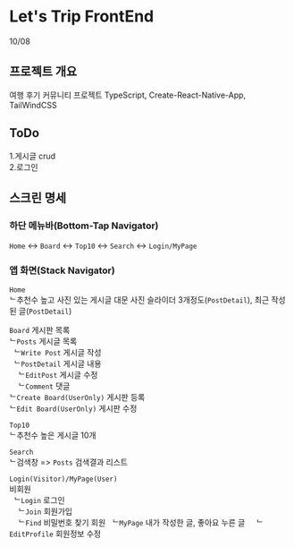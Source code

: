 # Let's Trip FrontEnd

10/08

## 프로젝트 개요

여행 후기 커뮤니티 프로젝트
TypeScript, Create-React-Native-App, TailWindCSS

## ToDo

1.게시글 crud  
2.로그인

## 스크린 명세

### 하단 메뉴바(Bottom-Tap Navigator)

`Home` <-> `Board` <-> `Top10` <-> `Search` <-> `Login/MyPage`

### 앱 화면(Stack Navigator)

`Home`  
 ᄂ추천수 높고 사진 있는 게시글 대문 사진 슬라이더 3개정도(`PostDetail`), 최근 작성 된 글(`PostDetail`)

`Board` 게시판 목록  
 ᄂ`Posts` 게시글 목록  
 &nbsp;&nbsp;ᄂ`Write Post` 게시글 작성  
 &nbsp;&nbsp;ᄂ`PostDetail` 게시글 내용  
 &nbsp;&nbsp;&nbsp;&nbsp;ᄂ`EditPost` 게시글 수정  
 &nbsp;&nbsp;&nbsp;&nbsp;ᄂ`Comment` 댓글  
 ᄂ`Create Board(UserOnly)` 게시판 등록  
 ᄂ`Edit Board(UserOnly)` 게시판 수정

`Top10`  
ᄂ추천수 높은 게시글 10개

`Search`  
ᄂ검색창 => `Posts` 검색결과 리스트

`Login(Visitor)/MyPage(User)`  
비회원  
&nbsp;&nbsp;ᄂ`Login` 로그인  
 &nbsp;&nbsp;&nbsp;&nbsp;ᄂ`Join` 회원가입  
 &nbsp;&nbsp;&nbsp;&nbsp;ᄂ`Find` 비밀번호 찾기
회원
&nbsp;&nbsp;ᄂ`MyPage` 내가 작성한 글, 좋아요 누른 글
&nbsp;&nbsp;&nbsp;&nbsp;ᄂ`EditProfile` 회원정보 수정
